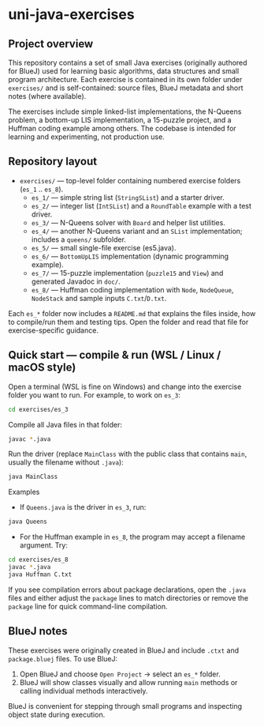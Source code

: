 
# uni-java-exercises

## Project overview

This repository contains a set of small Java exercises (originally authored for BlueJ) used for learning basic algorithms, data structures and small program architecture. Each exercise is contained in its own folder under `exercises/` and is self-contained: source files, BlueJ metadata and short notes (where available).

The exercises include simple linked-list implementations, the N-Queens problem, a bottom-up LIS implementation, a 15-puzzle project, and a Huffman coding example among others. The codebase is intended for learning and experimenting, not production use.

## Repository layout

- `exercises/` — top-level folder containing numbered exercise folders (`es_1` .. `es_8`).
	- `es_1/` — simple string list (`StringSList`) and a starter driver.
	- `es_2/` — integer list (`IntSList`) and a `RoundTable` example with a test driver.
	- `es_3/` — N-Queens solver with `Board` and helper list utilities.
	- `es_4/` — another N-Queens variant and an `SList` implementation; includes a `queens/` subfolder.
	- `es_5/` — small single-file exercise (es5.java).
	- `es_6/` — `BottomUpLIS` implementation (dynamic programming example).
	- `es_7/` — 15-puzzle implementation (`puzzle15` and `View`) and generated Javadoc in `doc/`.
	- `es_8/` — Huffman coding implementation with `Node`, `NodeQueue`, `NodeStack` and sample inputs `C.txt`/`D.txt`.

Each `es_*` folder now includes a `README.md` that explains the files inside, how to compile/run them and testing tips. Open the folder and read that file for exercise-specific guidance.

## Quick start — compile & run (WSL / Linux / macOS style)

Open a terminal (WSL is fine on Windows) and change into the exercise folder you want to run. For example, to work on `es_3`:

```bash
cd exercises/es_3
```

Compile all Java files in that folder:

```bash
javac *.java
```

Run the driver (replace `MainClass` with the public class that contains `main`, usually the filename without `.java`):

```bash
java MainClass
```

Examples
- If `Queens.java` is the driver in `es_3`, run:

```bash
java Queens
```
- For the Huffman example in `es_8`, the program may accept a filename argument. Try:

```bash
cd exercises/es_8
javac *.java
java Huffman C.txt
```

If you see compilation errors about package declarations, open the `.java` files and either adjust the `package` lines to match directories or remove the `package` line for quick command-line compilation.

## BlueJ notes

These exercises were originally created in BlueJ and include `.ctxt` and `package.bluej` files. To use BlueJ:

1. Open BlueJ and choose `Open Project` → select an `es_*` folder.
2. BlueJ will show classes visually and allow running `main` methods or calling individual methods interactively.

BlueJ is convenient for stepping through small programs and inspecting object state during execution.